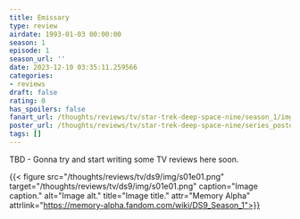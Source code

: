 ```yaml
---
title: Emissary
type: review
airdate: 1993-01-03 00:00:00
season: 1
episode: 1
season_url: ''
date: 2023-12-10 03:35:11.259566
categories:
- reviews
draft: false
rating: 0
has_spoilers: false
fanart_url: /thoughts/reviews/tv/star-trek-deep-space-nine/season_1/img/ep1_1.png
poster_url: /thoughts/reviews/tv/star-trek-deep-space-nine/series_poster.jpg
tags: []
---
```


TBD - Gonna try and start writing some TV reviews here soon.

{{< figure src="/thoughts/reviews/tv/ds9/img/s01e01.png" target="/thoughts/reviews/tv/ds9/img/s01e01.png" caption="Image caption." alt="Image alt." title="Image title." attr="Memory Alpha" attrlink="https://memory-alpha.fandom.com/wiki/DS9_Season_1">}}